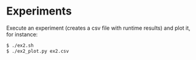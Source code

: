 # Experiments

Execute an experiment (creates a csv file with runtime results) and plot it,
for instance:

```bash
$ ./ex2.sh
$ ./ex2_plot.py ex2.csv
```

